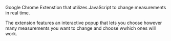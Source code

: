 Google Chrome Extenstion that utilizes JavaScript to change measurements in real time.

The extension features an interactive popup that lets you choose however many measurements you want to change and choose wwhich ones will work.
